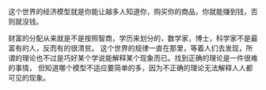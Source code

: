 这个世界的经济模型就是你能让越多人知道你，购买你的商品，你就能赚到钱，否则就没钱。

财富的分配从来就是不是按照智商，学历来划分的，数学家，博士，科学家不是最富有的人，反而有的很清贫。
这个世界的规律一直在那里，等着人们去发现，所谓的理论也不过是巧好某个学说能解释某个现象而已。找到正确的理论是一件很难的事情，
但知道哪个模型不适应要简单的多，因为不正确的理论无法解释人人都可见的现象。